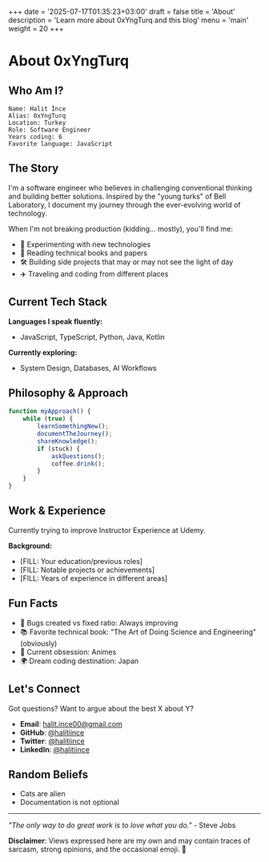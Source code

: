 +++
date = '2025-07-17T01:35:23+03:00'
draft = false
title = 'About'
description = 'Learn more about 0xYngTurq and this blog'
menu = 'main'
weight = 20
+++

# About 0xYngTurq

## Who Am I?

```
Name: Halit İnce
Alias: 0xYngTurq
Location: Turkey
Role: Software Engineer
Years coding: 6
Favorite language: JavaScript
```

## The Story

I'm a software engineer who believes in challenging conventional thinking and building better solutions. Inspired by the "young turks" of Bell Laboratory, I document my journey through the ever-evolving world of technology.

When I'm not breaking production (kidding... mostly), you'll find me:
- 🔬 Experimenting with new technologies
- 📖 Reading technical books and papers
- 🛠️ Building side projects that may or may not see the light of day
- ✈️ Traveling and coding from different places

## Current Tech Stack

**Languages I speak fluently:**
- JavaScript, TypeScript, Python, Java, Kotlin

**Currently exploring:**
- System Design, Databases, AI Workflows

## Philosophy & Approach

```javascript
function myApproach() {
    while (true) {
        learnSomethingNew();
        documentTheJourney();
        shareKnowledge();
        if (stuck) {
            askQuestions();
            coffee.drink();
        }
    }
}
```

## Work & Experience

Currently trying to improve Instructor Experience at Udemy.

**Background:**
- [FILL: Your education/previous roles]
- [FILL: Notable projects or achievements]
- [FILL: Years of experience in different areas]

## Fun Facts

- 🐛 Bugs created vs fixed ratio: Always improving
- 📚 Favorite technical book: "The Art of Doing Science and Engineering" (obviously)
- 🎯 Current obsession: Animes
- 🌍 Dream coding destination: Japan

## Let's Connect

Got questions? Want to argue about the best X about Y?

- **Email**: halit.ince00@gmail.com
- **GitHub**: [@halitiince](https://github.com/halitiince)
- **Twitter**: [@halitiince](https://twitter.com/halitiince)
- **LinkedIn**: [@halitiince](https://linkedin.com/in/halitiince)

## Random Beliefs

- Cats are alien
- Documentation is not optional

---

*"The only way to do great work is to love what you do."* - Steve Jobs

**Disclaimer**: Views expressed here are my own and may contain traces of sarcasm, strong opinions, and the occasional emoji. 🚀